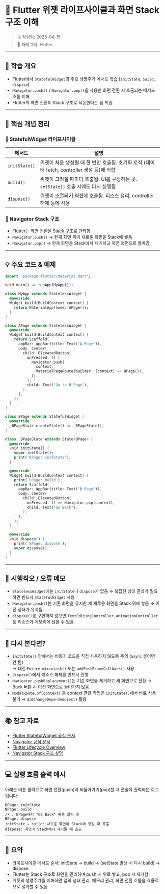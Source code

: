# 📌 Flutter 위젯 라이프사이클과 화면 Stack 구조 이해

> 🗓️ 작성일: 2025-04-15  
> 📂 카테고리: Flutter

---

## 🧠 학습 개요

- Flutter에서 `StatefulWidget`의 주요 생명주기 메서드 학습 (`initState`, `build`, `dispose`)  
- `Navigator.push()` / `Navigator.pop()`을 사용한 화면 전환 시 호출되는 메서드 흐름 이해  
- Flutter의 화면 전환이 Stack 구조로 작동한다는 점 학습

---

## 📌 핵심 개념 정리

### 🔹 StatefulWidget 라이프사이클

| 메서드       | 설명 |
|--------------|------|
| `initState()` | 위젯이 처음 생성될 때 한 번만 호출됨. 초기화 로직 (데이터 fetch, controller 생성 등)에 적합 |
| `build()`     | 위젯이 그려질 때마다 호출됨. UI를 구성하는 곳. `setState()` 호출 시에도 다시 실행됨 |
| `dispose()`   | 위젯이 소멸되기 직전에 호출됨. 리소스 정리, controller 해제 등에 사용 |

### 🔹 Navigator Stack 구조

- Flutter는 화면 전환을 Stack 구조로 관리함
- `Navigator.push()` → 현재 화면 위에 새로운 화면을 Stack에 쌓음
- `Navigator.pop()` → 현재 화면을 Stack에서 제거하고 이전 화면으로 돌아감

---

## 💡 주요 코드 & 예제

```dart
import 'package:flutter/material.dart';

void main() => runApp(MyApp());

class MyApp extends StatelessWidget {
  @override
  Widget build(BuildContext context) {
    return MaterialApp(home: APage());
  }
}

class APage extends StatelessWidget {
  @override
  Widget build(BuildContext context) {
    return Scaffold(
      appBar: AppBar(title: Text("A Page")),
      body: Center(
        child: ElevatedButton(
          onPressed: () {
            Navigator.push(
              context,
              MaterialPageRoute(builder: (context) => BPage()),
            );
          },
          child: Text("Go to B Page"),
        ),
      ),
    );
  }
}

class BPage extends StatefulWidget {
  @override
  _BPageState createState() => _BPageState();
}

class _BPageState extends State<BPage> {
  @override
  void initState() {
    super.initState();
    print('BPage: initState');
  }

  @override
  Widget build(BuildContext context) {
    print('BPage: build');
    return Scaffold(
      appBar: AppBar(title: Text("B Page")),
      body: Center(
        child: ElevatedButton(
          onPressed: () => Navigator.pop(context),
          child: Text("Go Back"),
        ),
      ),
    );
  }

  @override
  void dispose() {
    print('BPage: dispose');
    super.dispose();
  }
}
```

---

## 🧩 시행착오 / 오류 메모

- `StatelessWidget`에는 `initState`나 `dispose`가 없음 → 복잡한 상태 관리가 필요하면 반드시 `StatefulWidget` 사용  
- `Navigator.push()`는 기존 화면을 유지한 채 새로운 화면을 Stack 위에 쌓음 → 이전 상태가 유지됨  
- `dispose()`를 구현하지 않으면 `TextEditingController`, `AnimationController` 등 리소스가 메모리에 남을 수 있음

---

## 🔁 다시 본다면?

- `initState()` 안에서는 비동기 코드를 직접 사용하지 않도록 주의 (`async` 붙이면 안 됨)  
  → 대신 `Future.microtask()` 또는 `addPostFrameCallback()` 사용  
- `dispose()`에서 리소스 해제를 반드시 진행  
- `Navigator.pushReplacement()`는 기존 화면을 제거하고 새 화면으로 전환 → Back 버튼 시 이전 화면으로 돌아가지 않음  
- `ModalRoute.of(context)` 등 context 관련 작업은 `initState()`에서 바로 사용 불가 → `didChangeDependencies()` 활용

---

## 📚 참고 자료

- [Flutter StatefulWidget 공식 문서](https://api.flutter.dev/flutter/widgets/StatefulWidget-class.html)  
- [Navigator 공식 문서](https://docs.flutter.dev/cookbook/navigation/navigation-basics)  
- [Flutter Lifecycle Overview](https://docs.flutter.dev/perf/app-lifecycle)  
- [Navigator Stack 구조 설명](https://api.flutter.dev/flutter/widgets/Navigator-class.html)

---

## 💻 실행 흐름 출력 예시

아래는 버튼 클릭으로 화면 전환(push)과 되돌아가기(pop)할 때 콘솔에 출력되는 로그입니다:

```text
BPage: initState
BPage: build
// ↓ BPage에서 "Go Back" 버튼 클릭 후
BPage: dispose
initState → build: 새로운 화면이 Stack에 쌓일 때 호출
dispose: 화면이 Stack에서 제거될 때 호출
```
---

## 📌 요약
  - 라이프사이클 메서드 순서: initState → build → (setState 발생 시 다시 build) → dispose
  - Flutter는 Stack 구조로 화면을 관리하며 push 시 위로 쌓고, pop 시 제거함
  - 위젯의 생명주기를 이해하면 앱의 상태 관리, 메모리 관리, 화면 전환 흐름을 효율적으로 설계할 수 있음
